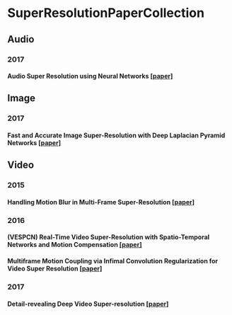 # SuperResolutionPaperCollection

## Audio
### 2017
#### Audio Super Resolution using Neural Networks [[paper]](https://arxiv.org/abs/1708.00853)

## Image
### 2017
#### Fast and Accurate Image Super-Resolution with Deep Laplacian Pyramid Networks [[paper]](https://arxiv.org/abs/1710.01992)

## Video
### 2015
#### Handling Motion Blur in Multi-Frame Super-Resolution [[paper]](http://www.cse.cuhk.edu.hk/leojia/projects/mfsr/index.html)
### 2016
#### (VESPCN) Real-Time Video Super-Resolution with Spatio-Temporal Networks and Motion Compensation [[paper]](https://arxiv.org/abs/1611.05250)
#### Multiframe Motion Coupling via Infimal Convolution Regularization for Video Super Resolution [[paper]](https://arxiv.org/abs/1611.07767)
### 2017
#### Detail-revealing Deep Video Super-resolution [[paper]](https://arxiv.org/abs/1704.02738)
